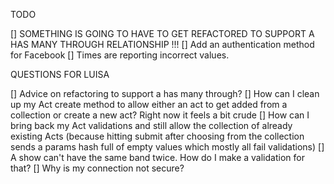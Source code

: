 TODO


[] SOMETHING IS GOING TO HAVE TO GET REFACTORED TO SUPPORT A HAS MANY  THROUGH RELATIONSHIP !!!
[] Add an authentication method for Facebook
[] Times are reporting incorrect values.




QUESTIONS FOR LUISA

[] Advice on refactoring to support a has many through?
[] How can I clean up my Act create method to allow either an act to get added from a collection or create a new act?  Right now it feels a bit crude
[] How can I bring back my Act validations and still allow the collection of already existing Acts (because hitting submit after choosing from the collection sends a params hash full of empty values which mostly all fail validations)
[] A show can't have the same band twice.  How do I make a validation for that?
[] Why is my connection not secure?
